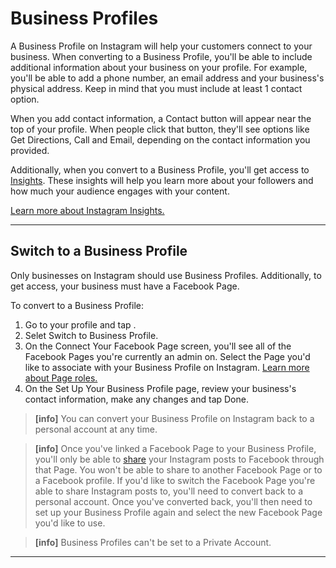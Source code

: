 # Business Profiles

A Business Profile on Instagram will help your customers connect to your business. When converting to a Business Profile, you'll be able to include additional information about your business on your profile. For example, you'll be able to add a phone number, an email address and your business's physical address. Keep in mind that you must include at least 1 contact option.

When you add contact information, a Contact button will appear near the top of your profile. When people click that button, they'll see options like Get Directions, Call and Email, depending on the contact information you provided.

Additionally, when you convert to a Business Profile, you'll get access to [Insights](/views/profile/insights.md). These insights will help you learn more about your followers and how much your audience engages with your content. 

[Learn more about Instagram Insights.](https://www.facebook.com/business/help/788388387972460)

------

## Switch to a Business Profile

Only businesses on Instagram should use Business Profiles. Additionally, to get access, your business must have a Facebook Page.

To convert to a Business Profile:

1. Go to your profile and tap .
2. Selet Switch to Business Profile.
3. On the Connect Your Facebook Page screen, you'll see all of the Facebook Pages you're currently an admin on. Select the Page you'd like to associate with your Business Profile on Instagram. [Learn more about Page roles.](https://www.facebook.com/help/323502271070625)
4. On the Set Up Your Business Profile page, review your business's contact information, make any changes and tap Done.

> **[info]**
> You can convert your Business Profile on Instagram back to a personal account at any time.

> **[info]**
> Once you've linked a Facebook Page to your Business Profile, you'll only be able to [share](/views/upload.md#sharing) your Instagram posts to Facebook through that Page. You won't be able to share to another Facebook Page or to a Facebook profile. If you'd like to switch the Facebook Page you're able to share Instagram posts to, you'll need to convert back to a personal account. Once you've converted back, you'll then need to set up your Business Profile again and select the new Facebook Page you'd like to use.


> **[info]**
> Business Profiles can't be set to a Private Account.

------
